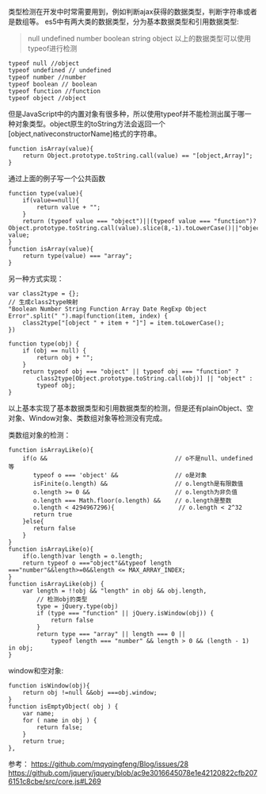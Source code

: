 类型检测在开发中时常需要用到，例如判断ajax获得的数据类型，判断字符串或者是数组等。
es5中有两大类的数据类型，分为基本数据类型和引用数据类型:
>null
>undefined
>number
>boolean
>string
>object
以上的数据类型可以使用typeof进行检测
```
typeof null //object
typeof undefined // undefined
typeof number //number
typeof boolean // boolean
typeof function //function
typeof object //object
```
但是JavaScript中的内置对象有很多种，所以使用typeof并不能检测出属于哪一种对象类型。object原生的toString方法会返回一个[object,nativeconstructorName]格式的字符串。

```
function isArray(value){
    return Object.prototype.toString.call(value) == "[object,Array]";
}
```
通过上面的例子写一个公共函数

```
function type(value){
    if(value==null){
        return value + ""; 
    }
    return (typeof value === "object")||(typeof value === "function")? Object.prototype.toString.call(value).slice(8,-1).toLowerCase()||"object":typeof value;
}
function isArray(value){
    return type(value) === "array";
}
```
另一种方式实现：

```
var class2type = {};
// 生成class2type映射
"Boolean Number String Function Array Date RegExp Object Error".split(" ").map(function(item, index) {
    class2type["[object " + item + "]"] = item.toLowerCase();
})

function type(obj) {
    if (obj == null) {
        return obj + "";
    }
    return typeof obj === "object" || typeof obj === "function" ?
        class2type[Object.prototype.toString.call(obj)] || "object" :
        typeof obj;
}
```

以上基本实现了基本数据类型和引用数据类型的检测，但是还有plainObject、空对象、Window对象、类数组对象等检测没有完成。

类数组对象的检测：

```
function isArrayLike(o){
    if(o &&                                    // o不是null、undefined等
       typeof o === 'object' &&                // o是对象
       isFinite(o.length) &&                   // o.length是有限数值
       o.length >= 0 &&                        // o.length为非负值
       o.length === Math.floor(o.length) &&    // o.length是整数
       o.length < 4294967296){                  // o.length < 2^32
       return true
    }else{
       return false
    }    
}
function isArrayLike(o){
    if(o.length)var length = o.length;
    return typeof o ==="object"&&typeof length ==="number"&&length>=0&&length <= MAX_ARRAY_INDEX;
}
function isArrayLike(obj) {
    var length = !!obj && "length" in obj && obj.length,
        // 检测obj的类型
        type = jQuery.type(obj)
        if (type === "function" || jQuery.isWindow(obj)) {
            return false
        }
        return type === "array" || length === 0 ||
            typeof length === "number" && length > 0 && (length - 1) in obj;
}
```
window和空对象:

```
function isWindow(obj){
    return obj !=null &&obj ===obj.window;
}
function isEmptyObject( obj ) {
    var name;
    for ( name in obj ) {
        return false;
    }
    return true;
},
```

参考：
    https://github.com/mqyqingfeng/Blog/issues/28
    https://github.com/jquery/jquery/blob/ac9e3016645078e1e42120822cfb2076151c8cbe/src/core.js#L269


